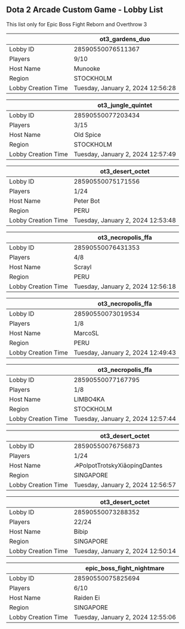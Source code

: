 ## Dota 2 Arcade Custom Game - Lobby List

This list only for Epic Boss Fight Reborn and Overthrow 3

|  | ot3_gardens_duo |
| ------ | ------ |
| Lobby ID | 28590550076511367 |
| Players | 9/10 |
| Host Name | Munooke |
| Region | STOCKHOLM |
| Lobby Creation Time | Tuesday, January 2, 2024 12:56:28 |


|  | ot3_jungle_quintet |
| ------ | ------ |
| Lobby ID | 28590550077203434 |
| Players | 3/15 |
| Host Name | Old Spice |
| Region | STOCKHOLM |
| Lobby Creation Time | Tuesday, January 2, 2024 12:57:49 |


|  | ot3_desert_octet |
| ------ | ------ |
| Lobby ID | 28590550075171556 |
| Players | 1/24 |
| Host Name | Peter Bot |
| Region | PERU |
| Lobby Creation Time | Tuesday, January 2, 2024 12:53:48 |


|  | ot3_necropolis_ffa |
| ------ | ------ |
| Lobby ID | 28590550076431353 |
| Players | 4/8 |
| Host Name | Scrayl |
| Region | PERU |
| Lobby Creation Time | Tuesday, January 2, 2024 12:56:18 |


|  | ot3_necropolis_ffa |
| ------ | ------ |
| Lobby ID | 28590550073019534 |
| Players | 1/8 |
| Host Name | MarcoSL |115 |
| Region | PERU |
| Lobby Creation Time | Tuesday, January 2, 2024 12:49:43 |


|  | ot3_necropolis_ffa |
| ------ | ------ |
| Lobby ID | 28590550077167795 |
| Players | 1/8 |
| Host Name | LIMBO4KA |
| Region | STOCKHOLM |
| Lobby Creation Time | Tuesday, January 2, 2024 12:57:44 |


|  | ot3_desert_octet |
| ------ | ------ |
| Lobby ID | 28590550076756873 |
| Players | 1/24 |
| Host Name | ☭PolpotTrotskyXiǎopíngDantes |
| Region | SINGAPORE |
| Lobby Creation Time | Tuesday, January 2, 2024 12:56:57 |


|  | ot3_desert_octet |
| ------ | ------ |
| Lobby ID | 28590550073288352 |
| Players | 22/24 |
| Host Name | Bibip |
| Region | SINGAPORE |
| Lobby Creation Time | Tuesday, January 2, 2024 12:50:14 |


|  | epic_boss_fight_nightmare |
| ------ | ------ |
| Lobby ID | 28590550075825694 |
| Players | 6/10 |
| Host Name | Raiden Ei |
| Region | SINGAPORE |
| Lobby Creation Time | Tuesday, January 2, 2024 12:55:06 |


